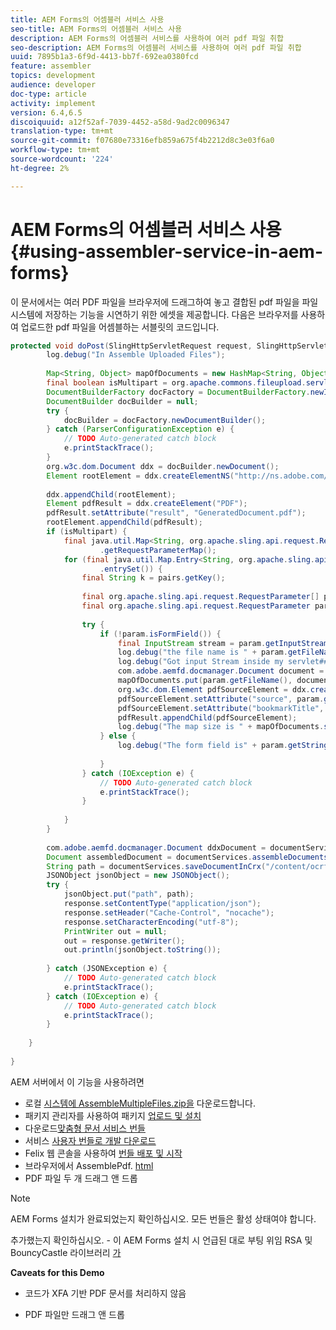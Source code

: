 ```yaml
---
title: AEM Forms의 어셈블러 서비스 사용
seo-title: AEM Forms의 어셈블러 서비스 사용
description: AEM Forms의 어셈블러 서비스를 사용하여 여러 pdf 파일 취합
seo-description: AEM Forms의 어셈블러 서비스를 사용하여 여러 pdf 파일 취합
uuid: 7895b1a3-6f9d-4413-bb7f-692ea0380fcd
feature: assembler
topics: development
audience: developer
doc-type: article
activity: implement
version: 6.4,6.5
discoiquuid: a12f52af-7039-4452-a58d-9ad2c0096347
translation-type: tm+mt
source-git-commit: f07680e73316efb859a675f4b2212d8c3e03f6a0
workflow-type: tm+mt
source-wordcount: '224'
ht-degree: 2%

---
```



# AEM Forms의 어셈블러 서비스 사용{#using-assembler-service-in-aem-forms}

이 문서에서는 여러 PDF 파일을 브라우저에 드래그하여 놓고 결합된 pdf 파일을 파일 시스템에 저장하는 기능을 시연하기 위한 에셋을 제공합니다. 다음은 브라우저를 사용하여 업로드한 pdf 파일을 어셈블하는 서블릿의 코드입니다.

```java
protected void doPost(SlingHttpServletRequest request, SlingHttpServletResponse response) {
        log.debug("In Assemble Uploaded Files");
 
        Map<String, Object> mapOfDocuments = new HashMap<String, Object>();
        final boolean isMultipart = org.apache.commons.fileupload.servlet.ServletFileUpload.isMultipartContent(request);
        DocumentBuilderFactory docFactory = DocumentBuilderFactory.newInstance();
        DocumentBuilder docBuilder = null;
        try {
            docBuilder = docFactory.newDocumentBuilder();
        } catch (ParserConfigurationException e) {
            // TODO Auto-generated catch block
            e.printStackTrace();
        }
        org.w3c.dom.Document ddx = docBuilder.newDocument();
        Element rootElement = ddx.createElementNS("http://ns.adobe.com/DDX/1.0/", "DDX");
 
        ddx.appendChild(rootElement);
        Element pdfResult = ddx.createElement("PDF");
        pdfResult.setAttribute("result", "GeneratedDocument.pdf");
        rootElement.appendChild(pdfResult);
        if (isMultipart) {
            final java.util.Map<String, org.apache.sling.api.request.RequestParameter[]> params = request
                    .getRequestParameterMap();
            for (final java.util.Map.Entry<String, org.apache.sling.api.request.RequestParameter[]> pairs : params
                    .entrySet()) {
                final String k = pairs.getKey();
 
                final org.apache.sling.api.request.RequestParameter[] pArr = pairs.getValue();
                final org.apache.sling.api.request.RequestParameter param = pArr[0];
 
                try {
                    if (!param.isFormField()) {
                        final InputStream stream = param.getInputStream();
                        log.debug("the file name is " + param.getFileName());
                        log.debug("Got input Stream inside my servlet####" + stream.available());
                        com.adobe.aemfd.docmanager.Document document = new Document(stream);
                        mapOfDocuments.put(param.getFileName(), document);
                        org.w3c.dom.Element pdfSourceElement = ddx.createElement("PDF");
                        pdfSourceElement.setAttribute("source", param.getFileName());
                        pdfSourceElement.setAttribute("bookmarkTitle", param.getFileName());
                        pdfResult.appendChild(pdfSourceElement);
                        log.debug("The map size is " + mapOfDocuments.size());
                    } else {
                        log.debug("The form field is" + param.getString());
 
                    }
                } catch (IOException e) {
                    // TODO Auto-generated catch block
                    e.printStackTrace();
                }
 
            }
        }
 
        com.adobe.aemfd.docmanager.Document ddxDocument = documentServices.orgw3cDocumentToAEMFDDocument(ddx);
        Document assembledDocument = documentServices.assembleDocuments(mapOfDocuments, ddxDocument);
        String path = documentServices.saveDocumentInCrx("/content/ocrfiles", assembledDocument);
        JSONObject jsonObject = new JSONObject();
        try {
            jsonObject.put("path", path);
            response.setContentType("application/json");
            response.setHeader("Cache-Control", "nocache");
            response.setCharacterEncoding("utf-8");
            PrintWriter out = null;
            out = response.getWriter();
            out.println(jsonObject.toString());
 
        } catch (JSONException e) {
            // TODO Auto-generated catch block
            e.printStackTrace();
        } catch (IOException e) {
            // TODO Auto-generated catch block
            e.printStackTrace();
        }
 
    }
 
}
```

AEM 서버에서 이 기능을 사용하려면

* 로컬 [시스템에 AssembleMultipleFiles.zip을](assets/assemble-multiple-files.zip) 다운로드합니다.
* 패키지 관리자를 사용하여 패키지 [업로드 및 설치](http://localhost:4502/crx/packmgr/index.jsp)
* 다운로드[맞춤형 문서 서비스 번들](/help/forms/assets/common-osgi-bundles/AEMFormsDocumentServices.core-1.0-SNAPSHOT.jar)
* 서비스 [사용자 번들로 개발 다운로드](/help/forms/assets/common-osgi-bundles/DevelopingWithServiceUser.jar)
* Felix 웹 콘솔을 사용하여 [번들 배포 및 시작](http://localhost:4502/system/console/bundles)
* 브라우저에서 AssemblePdf. [html](http://localhost:4502/content/DocumentServices/AssemblePdfs.html)
* PDF 파일 두 개 드래그 앤 드롭

>[!NOTE]
>
>AEM Forms 설치가 완료되었는지 확인하십시오. 모든 번들은 활성 상태여야 합니다.
>
>추가했는지 확인하십시오. - 이 AEM Forms 설치 시 언급된 대로 부팅 위임 RSA 및 BouncyCastle 라이브러리 [가](https://helpx.adobe.com/aem-forms/6-3/installing-configuring-aem-forms-osgi.html)
>
>**Caveats for this Demo**
>
> * 코드가 XFA 기반 PDF 문서를 처리하지 않음
   >
   > 
* PDF 파일만 드래그 앤 드롭
>
>







